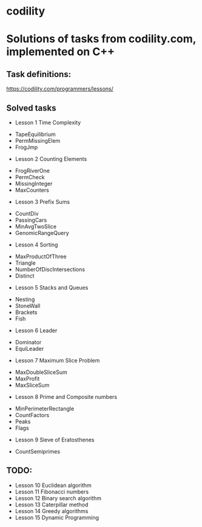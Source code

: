 # codility

Solutions of tasks from codility.com, implemented on C++
========================================================

Task definitions:
-----------------
https://codility.com/programmers/lessons/

Solved tasks
------------
 * Lesson 1 Time Complexity
  + TapeEquilibrium
  + PermMissingElem
  + FrogJmp
 * Lesson 2 Counting Elements
  + FrogRiverOne
  + PermCheck
  + MissingInteger
  + MaxCounters
 * Lesson 3 Prefix Sums
  + CountDiv
  + PassingCars
  + MinAvgTwoSlice
  + GenomicRangeQuery
 * Lesson 4 Sorting
  + MaxProductOfThree
  + Triangle
  + NumberOfDiscIntersections
  + Distinct
 * Lesson 5 Stacks and Queues
  + Nesting
  + StoneWall
  + Brackets
  + Fish
 * Lesson 6 Leader
  + Dominator
  + EquiLeader
 * Lesson 7 Maximum Slice Problem
  + MaxDoubleSliceSum
  + MaxProfit
  + MaxSliceSum
 * Lesson 8 Prime and Composite numbers
  + MinPerimeterRectangle
  + CountFactors
  + Peaks
  + Flags
 * Lesson 9 Sieve of Eratosthenes
  + CountSemiprimes

TODO:
-----
 * Lesson 10 Euclidean algorithm
 * Lesson 11 Fibonacci numbers
 * Lesson 12 Binary search algorithm
 * Lesson 13 Caterpillar method
 * Lesson 14 Greedy algorithms
 * Lesson 15 Dynamic Programming
